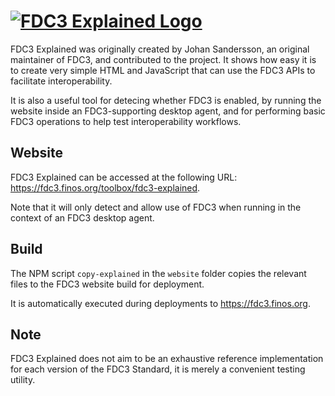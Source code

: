 # <a href='http://fdc3.finos.org/toolbox/fdc3-explained'><img src='logo.png' alt='FDC3 Explained Logo'/></a>

FDC3 Explained was originally created by Johan Sandersson, an original maintainer of FDC3, and contributed to the project. It shows how easy it is to create very simple HTML and JavaScript that can use the FDC3 APIs to facilitate interoperability.

It is also a useful tool for detecing whether FDC3 is enabled, by running the website inside an FDC3-supporting desktop agent, and for performing basic FDC3 operations to help test interoperability workflows.

## Website

FDC3 Explained can be accessed at the following URL: https://fdc3.finos.org/toolbox/fdc3-explained.

Note that it will only detect and allow use of FDC3 when running in the context of an FDC3 desktop agent.

## Build

The NPM script `copy-explained` in the `website` folder copies the relevant files to the FDC3 website build for deployment.

It is automatically executed during deployments to https://fdc3.finos.org.

## Note

FDC3 Explained does not aim to be an exhaustive reference implementation for each version of the FDC3 Standard, it is merely a convenient testing utility.
